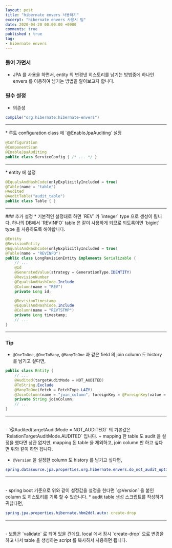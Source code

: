 ```yaml
---
layout: post
title: "hibernate envers 사용하기"
excerpt: "hibernate envers 사용시 팁"
date: 2020-04-20 00:00:00 +0900
comments: true
published : true
tag:
- hibernate envers
---
```

### 들어 가면서
* JPA 를 사용을 하면서, entity 의 변경낸 히스토리를 남기는 방법중에 하나인 envers 를 이용하여 남기는 방법을 알아보고자 합니다.

### 필수 설정
* 의존성

```gradle
compile("org.hibernate:hibernate-envers")
```
<hr/>
* 루트 configuration class 에 `@EnableJpaAuditing` 설정 

```java
@Configuration
@ComponentScan
@EnableJpaAuditing
public class ServiceConfig { /* ... */ }
```
<hr/>
* entity 에 설정

```java
@EqualsAndHashCode(onlyExplicitlyIncluded = true)
@Table(name = "table")
@Audited
@AuditTable("audit_table")
public class Table { }
```
<hr/>
### 추가 설정
* 기본적인 설정대로 하면 `REV` 가 `integer` type 으로 생성이 됩니다. 하나의 DB에서 `REVINFO` table 은 같이 사용하게 되므로 되도록이면 `bigint` type 을 사용하도록 해야합니다.

```java
@Entity
@RevisionEntity
@EqualsAndHashCode(onlyExplicitlyIncluded = true)
@Table(name = "REVINFO")
public class LongRevisionEntity implements Serializable {
    // ...
    @Id
    @GeneratedValue(strategy = GenerationType.IDENTITY)
    @RevisionNumber
    @EqualsAndHashCode.Include
    @Column(name = "REV")
    private Long id;

    @RevisionTimestamp
    @EqualsAndHashCode.Include
    @Column(name = "REVTSTMP")
    private Long timestamp;
    // ...
}
``` 
<hr/>

### Tip
* `@OneToOne`, `@OneToMany`, `@ManyToOne` 과 같은 field 의 join column 도 history 를 남기고 싶다면, 

```java
public class Entity {
    // ...
    @Audited(targetAuditMode = NOT_AUDITED)
    @ToString.Exclude
    @ManyToOne(fetch = FetchType.LAZY)
    @JoinColumn(name = "join_column", foreignKey = @ForeignKey(value = ConstraintMode.NO_CONSTRAINT))
    private String joinColumn;
    // ...
}
```
<hr/><br/>
    - `@Audited(targetAuditMode = NOT_AUDITED)` 의 기본값은 `RelationTargetAuditMode.AUDITED` 입니다. 
        + mapping 한 table 도 audit 을 설정을 했다면 상관 없지만, mapping 된 table 을 제외하고, join column 만 하고 싶다면 위와 같이 하면 됩니다.

* `@Version` 을 설정한 column 도 history 를 남기고 싶다면,

``` yaml
spring.datasource.jpa.properties.org.hibernate.envers.do_not_audit_optimistic_locking_field: false
```
<hr/><br/>
    - spring boot 기준으로 위와 같이 설정값을 설정을 한다면 `@Version` 을 붙인 column 도 히스토리를 기록 할 수 있습니다.
* audit table 생성 스크립트를 작성하기 귀찮다면,

``` yaml
spring.jpa.properties.hibernate.hbm2ddl.auto: create-drop
```
<hr/><br/>
    - 보통은 `validate` 로 되어 있을 건데요. local 에서 잠시 `create-drop` 으로 변경을 하고 나서 table 을 생성하는 script 를 복사하서 사용하면 됩니다. 
